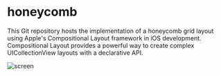 # honeycomb
This Git repository hosts the implementation of a honeycomb grid layout using Apple's Compositional Layout framework in iOS development. Compositional Layout provides a powerful way to create complex UICollectionView layouts with a declarative API.


![screen](https://github.com/avinashmulewa2009/honeycomb/assets/51957452/538e0bf3-2993-48e5-a24d-c7fefbebd279)
